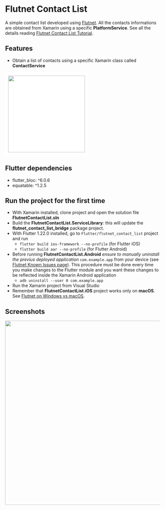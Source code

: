 # Flutnet Contact List

A simple contact list developed using [Flutnet](https://www.flutnet.com). All the contacts informations are obtained from Xamarin using a specific **PlatformService**. See all the details reading [Flutnet Contact List Tutorial](https://www.flutnet.com/Documentation/Samples-Tutorials/Flutnet-Contact-List).

## Features
- Obtain a list of contacts using a specific Xamarin class called **ContactService**

<img src="github_assets/sketch.png" height="250" style="background-color:white; padding:10px;">

## Flutter dependencies

- flutter_bloc: ^6.0.6
- equatable: ^1.2.5


## Run the project for the first time

- With Xamarin installed, clone project and open the solution file **FlutnetContactList.sln**
- Build the **FlutnetContactList.ServiceLibrary**: this will update the **flutnet_contact_list_bridge** package project.
- With Flutter 1.22.0 installed, go to `Flutter/flutnet_contact_list` project and run 
    - `flutter build ios-framework --no-profile` (for Flutter iOS)
    - `flutter build aar --no-profile` (for Flutter Android)
- Before running **FlutnetContactList.Android** _ensure to manually uninstall the previus deployed application_ `com.example.app` from your device (see [Flutnet Known Issues page](https://www.flutnet.com/Download/Release-Notes/Known-Issues)). This procedure must be done every time you make changes to the Flutter module and you want these changes to be reflected inside the Xamarin Android application
    - `adb uninstall --user 0 com.example.app`
- Run the Xamarin project from Visual Studio
- Remember that **FlutnetContactList.iOS** project works only on **macOS**. See [Flutnet on Windows vs macOS](https://www.flutnet.com/Documentation/Getting-Started/Flutnet-on-Windows-vs-macOS).

## Screenshots

<img src="github_assets/app.gif" height="600">



